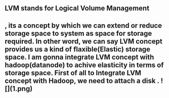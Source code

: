 <h2>LVM stands for Logical Volume Management<h2>, its a concept by which we can extend or reduce storage space to system as space for storage required. In other word, we can say LVM concept provides us a kind of flaxible(Elastic) storage space. 
I am gonna integrate LVM concept with hadoop(datanode) to achive elasticity in terms of storage space.  
First of all to Integrate LVM concept with Hadoop, we need to attach a disk .
![](1.png)

